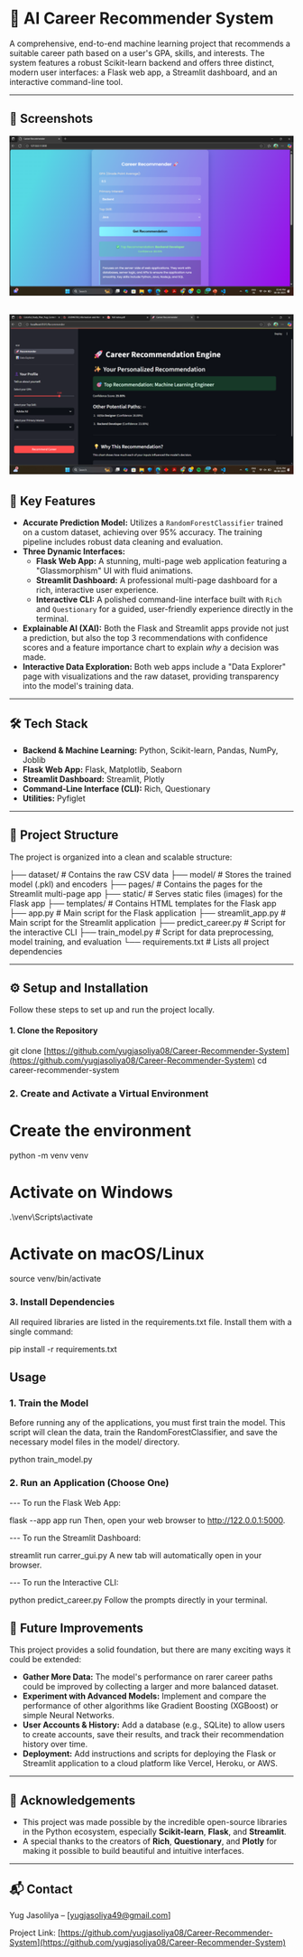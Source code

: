 # 🤖 AI Career Recommender System

A comprehensive, end-to-end machine learning project that recommends a suitable career path based on a user's GPA, skills, and interests. The system features a robust Scikit-learn backend and offers three distinct, modern user interfaces: a Flask web app, a Streamlit dashboard, and an interactive command-line tool.

---

## 📸 Screenshots

![alt text](image.png)

![alt text](image-1.png)
---

## 🚀 Key Features

* **Accurate Prediction Model:** Utilizes a `RandomForestClassifier` trained on a custom dataset, achieving over 95% accuracy. The training pipeline includes robust data cleaning and evaluation.
* **Three Dynamic Interfaces:**
    * **Flask Web App:** A stunning, multi-page web application featuring a "Glassmorphism" UI with fluid animations.
    * **Streamlit Dashboard:** A professional multi-page dashboard for a rich, interactive user experience.
    * **Interactive CLI:** A polished command-line interface built with `Rich` and `Questionary` for a guided, user-friendly experience directly in the terminal.
* **Explainable AI (XAI):** Both the Flask and Streamlit apps provide not just a prediction, but also the top 3 recommendations with confidence scores and a feature importance chart to explain *why* a decision was made.
* **Interactive Data Exploration:** Both web apps include a "Data Explorer" page with visualizations and the raw dataset, providing transparency into the model's training data.

---

## 🛠️ Tech Stack

* **Backend & Machine Learning:** Python, Scikit-learn, Pandas, NumPy, Joblib
* **Flask Web App:** Flask, Matplotlib, Seaborn
* **Streamlit Dashboard:** Streamlit, Plotly
* **Command-Line Interface (CLI):** Rich, Questionary
* **Utilities:** Pyfiglet

---

## 📂 Project Structure

The project is organized into a clean and scalable structure:

├── dataset/              # Contains the raw CSV data
├── model/                # Stores the trained model (.pkl) and encoders
├── pages/                # Contains the pages for the Streamlit multi-page app
├── static/               # Serves static files (images) for the Flask app
├── templates/            # Contains HTML templates for the Flask app
├── app.py                # Main script for the Flask application
├── streamlit_app.py      # Main script for the Streamlit application
├── predict_career.py     # Script for the interactive CLI
├── train_model.py        # Script for data preprocessing, model training, and evaluation
└── requirements.txt      # Lists all project dependencies

---

## ⚙️ Setup and Installation

Follow these steps to set up and run the project locally.


#### 1. Clone the Repository

git clone [https://github.com/yugjasoliya08/Career-Recommender-System](https://github.com/yugjasoliya08/Career-Recommender-System)
cd career-recommender-system

### 2. Create and Activate a Virtual Environment
# Create the environment
python -m venv venv

# Activate on Windows
.\venv\Scripts\activate

# Activate on macOS/Linux
source venv/bin/activate

### 3. Install Dependencies

All required libraries are listed in the requirements.txt file. Install them with a single command:

pip install -r requirements.txt


##  Usage
### 1. Train the Model
Before running any of the applications, you must first train the model. This script will clean the data, train the RandomForestClassifier, and save the necessary model files in the model/ directory.

python train_model.py

### 2. Run an Application (Choose One)

--- To run the Flask Web App:

flask --app app run
Then, open your web browser to http://122.0.0.1:5000.   

--- To run the Streamlit Dashboard:

streamlit run carrer_gui.py
A new tab will automatically open in your browser.

--- To run the Interactive CLI:

python predict_career.py
Follow the prompts directly in your terminal.


## 🔮 Future Improvements

This project provides a solid foundation, but there are many exciting ways it could be extended:

* **Gather More Data:** The model's performance on rarer career paths could be improved by collecting a larger and more balanced dataset.
* **Experiment with Advanced Models:** Implement and compare the performance of other algorithms like Gradient Boosting (XGBoost) or simple Neural Networks.
* **User Accounts & History:** Add a database (e.g., SQLite) to allow users to create accounts, save their results, and track their recommendation history over time.
* **Deployment:** Add instructions and scripts for deploying the Flask or Streamlit application to a cloud platform like Vercel, Heroku, or AWS.

---

## 🙏 Acknowledgements

* This project was made possible by the incredible open-source libraries in the Python ecosystem, especially **Scikit-learn**, **Flask**, and **Streamlit**.
* A special thanks to the creators of **Rich**, **Questionary**, and **Plotly** for making it possible to build beautiful and intuitive interfaces.

---

## 📬 Contact

Yug Jasolilya – [yugjasoliya49@gmail.com]

Project Link: [https://github.com/yugjasoliya08/Career-Recommender-System](https://github.com/yugjasoliya08/Career-Recommender-System)

